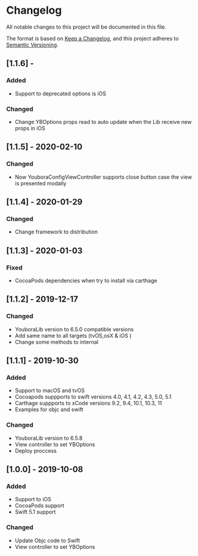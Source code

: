 # Changelog

All notable changes to this project will be documented in this file.

The format is based on [Keep a Changelog](https://keepachangelog.com/en/1.0.0/),
and this project adheres to [Semantic Versioning](https://semver.org/spec/v2.0.0.html).

## [1.1.6] - 

### Added
- Support to deprecated options is iOS

### Changed

- Change YBOptions props read to auto update when the Lib receive new props in iOS

## [1.1.5] - 2020-02-10

### Changed

- Now YouboraConfigViewController supports close button case the view is presented modally

## [1.1.4] - 2020-01-29

### Changed

- Change framework to distribution

## [1.1.3] - 2020-01-03

### Fixed

- CocoaPods dependencies when try to install via carthage

## [1.1.2] - 2019-12-17

### Changed

- YouboraLib version to 6.5.0 compatible versions
- Add same name to all targets (tvOS,osX & iOS )
- Change some methods to internal

## [1.1.1] - 2019-10-30

### Added

- Support to macOS and tvOS
- Cocoapods suppports to swift versions 4.0, 4.1, 4.2, 4.3, 5.0, 5.1
- Carthage suppports to xCode versions 9.2, 9.4, 10.1, 10.3, 11
- Examples for objc and swift

### Changed

- YouboraLib version to 6.5.8
- View controller to set YBOptions
- Deploy proccess

## [1.0.0] - 2019-10-08

### Added

- Support to iOS
- CocoaPods support
- Swift 5.1 support

### Changed

- Update Objc code to Swift
- View controller to set YBOptions

